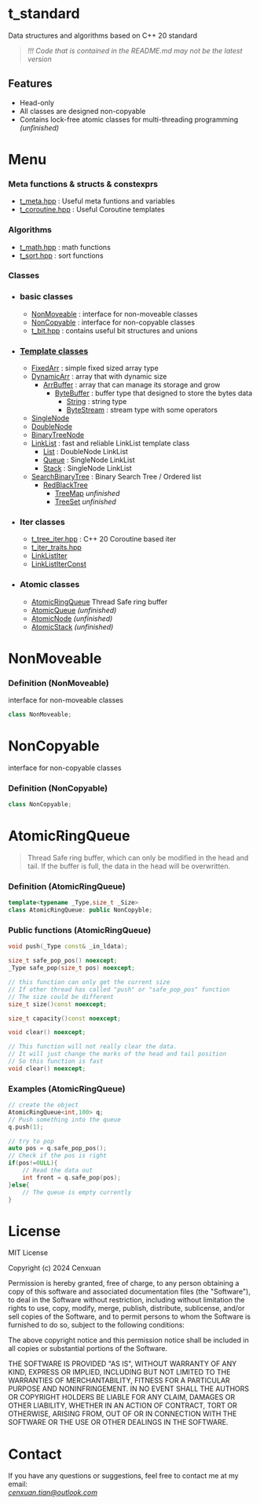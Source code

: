 # t_standard
Data structures and algorithms based on C++ 20 standard
> *!!! Code that is contained in the README.md may not be the latest version*

## Features
* Head-only
* All classes are designed non-copyable
* Contains lock-free atomic classes for multi-threading programming *(unfinished)*


# Menu
### **Meta functions & structs & constexprs**
* [t_meta.hpp](../t_standard/basic/t_meta.hpp) : Useful meta funtions and variables
* [t_coroutine.hpp](../t_standard/basic/t_coroutine.hpp) : Useful Coroutine templates

### **Algorithms**
* [t_math.hpp](../t_standard/algorithm/t_math.hpp) : math functions
* [t_sort.hpp](../t_standard/algorithm/t_sort.hpp) : sort functions

### **Classes**
* ### basic classes
    * [NonMoveable](#NonMoveable) : interface for non-moveable classes
    * [NonCopyable](#NonCopyable) : interface for non-copyable classes
    * [t_bit.hpp](#t_bit.hpp) : contains useful bit structures and unions

* ### [Template classes](./docs/template.md#Template-Classes)
    * [FixedArr](./docs/template.md#FixedArr) : simple fixed sized array type
    * [DynamicArr](./docs/template.md#DynamicArr) : array that with dynamic size
        * [ArrBuffer](./docs/template.md#ArrBuffer) : array that can manage its storage and grow
            * [ByteBuffer](./docs/template.md#ByteBuffer) : buffer type that designed to store the bytes data
                * [String](./docs/template.md#String) : string type
                * [ByteStream](./docs/template.md#ByteStream) : stream type with some operators
    * [SingleNode](./docs/template.md#SingleNode)
    * [DoubleNode](./docs/template.md#DoubleNode)
    * [BinaryTreeNode](./docs/template.md#BinaryTreeNode)
    * [LinkList](./docs/template.md#LinkList) : fast and reliable LinkList template class
        * [List](./docs/template.md#List) : DoubleNode LinkList
        * [Queue](./docs/template.md#Queue) : SingleNode LinkList
        * [Stack](./docs/template.md#Stack) : SingleNode LinkList
    * [SearchBinaryTree](./docs/template.md#SearchBinaryTree) : Binary Search Tree / Ordered list
        * [RedBlackTree](./docs/template.md#RedBlackTree)
            * [TreeMap](./docs/template.md#TreeMap) *unfinished*
            * [TreeSet](./docs/template.md#TreeSet) *unfinished*
    

* ### Iter classes
    * [t_tree_iter.hpp](#t_tree_iter.hpp) : C++ 20 Coroutine based iter
    * [t_iter_traits.hpp](#t_iter_traits.hpp)
    * [LinkListIter](#LinkListIter)
    * [LinkListIterConst](#LinkListIterConst)

* ### Atomic classes
    * [AtomicRingQueue](#AtomicRingQueue) Thread Safe ring buffer
    * [AtomicQueue](#AtomicQueue) *(unfinished)*
    * [AtomicNode](#AtomicNode) *(unfinished)*
    * [AtomicStack](#AtomicStack) *(unfinished)*



# NonMoveable
### Definition (NonMoveable)
interface for non-moveable classes
```c++
class NonMoveable;
```

# NonCopyable
interface for non-copyable classes
### Definition (NonCopyable)
```c++
class NonCopyable;
```

# AtomicRingQueue
> Thread Safe ring buffer, which can only be modified in the head and tail. If the buffer is full, the data in the head will be overwritten.
### Definition (AtomicRingQueue)
```C++
template<typename _Type,size_t _Size>
class AtomicRingQueue: public NonCopyble;
```

### Public functions (AtomicRingQueue)
```C++
void push(_Type const& _in_ldata);

size_t safe_pop_pos() noexcept;
_Type safe_pop(size_t pos) noexcept;

// this function can only get the current size
// If other thread has called "push" or "safe_pop_pos" function
// The size could be different
size_t size()const noexcept;

size_t capacity()const noexcept;

void clear() noexcept;

// This function will not really clear the data.
// It will just change the marks of the head and tail position
// So this function is fast
void clear() noexcept;
```

### Examples (AtomicRingQueue)
```C++
// create the object
AtomicRingQueue<int,100> q;
// Push something into the queue
q.push(1);

// try to pop
auto pos = q.safe_pop_pos();
// Check if the pos is right
if(pos!=0ULL){
    // Read the data out
    int front = q.safe_pop(pos);
}else{
    // The queue is empty currently
}
```


# License
MIT License

Copyright (c) 2024 Cenxuan

Permission is hereby granted, free of charge, to any person obtaining a copy
of this software and associated documentation files (the "Software"), to deal
in the Software without restriction, including without limitation the rights
to use, copy, modify, merge, publish, distribute, sublicense, and/or sell
copies of the Software, and to permit persons to whom the Software is
furnished to do so, subject to the following conditions:

The above copyright notice and this permission notice shall be included in all
copies or substantial portions of the Software.

THE SOFTWARE IS PROVIDED "AS IS", WITHOUT WARRANTY OF ANY KIND, EXPRESS OR
IMPLIED, INCLUDING BUT NOT LIMITED TO THE WARRANTIES OF MERCHANTABILITY,
FITNESS FOR A PARTICULAR PURPOSE AND NONINFRINGEMENT. IN NO EVENT SHALL THE
AUTHORS OR COPYRIGHT HOLDERS BE LIABLE FOR ANY CLAIM, DAMAGES OR OTHER
LIABILITY, WHETHER IN AN ACTION OF CONTRACT, TORT OR OTHERWISE, ARISING FROM,
OUT OF OR IN CONNECTION WITH THE SOFTWARE OR THE USE OR OTHER DEALINGS IN THE
SOFTWARE.



# Contact
If you have any questions or suggestions, feel free to contact me at my email: 
<br>
*<cenxuan.tian@outlook.com>*
